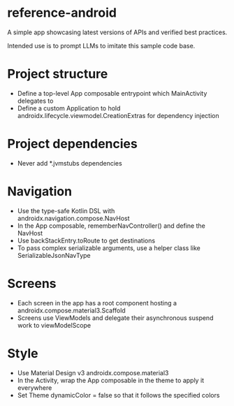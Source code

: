 # reference-android

A simple app showcasing latest versions of APIs and verified best practices.

Intended use is to prompt LLMs to imitate this sample code base.

# Project structure

- Define a top-level App composable entrypoint which MainActivity delegates to
- Define a custom Application to hold androidx.lifecycle.viewmodel.CreationExtras for dependency injection

# Project dependencies

- Never add *.jvmstubs dependencies

# Navigation

- Use the type-safe Kotlin DSL with androidx.navigation.compose.NavHost
- In the App composable, rememberNavController() and define the NavHost
- Use backStackEntry.toRoute<T> to get destinations
- To pass complex serializable arguments, use a helper class like SerializableJsonNavType

# Screens

- Each screen in the app has a root component hosting a androidx.compose.material3.Scaffold
- Screens use ViewModels and delegate their asynchronous suspend work to viewModelScope

# Style

- Use Material Design v3 androidx.compose.material3
- In the Activity, wrap the App composable in the theme to apply it everywhere
- Set Theme dynamicColor = false so that it follows the specified colors
